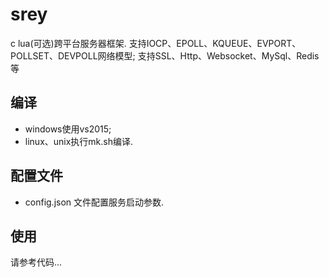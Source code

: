 # srey

c lua(可选)跨平台服务器框架.
支持IOCP、EPOLL、KQUEUE、EVPORT、POLLSET、DEVPOLL网络模型;
支持SSL、Http、Websocket、MySql、Redis等     

## 编译     
* windows使用vs2015;      
* linux、unix执行mk.sh编译.  

## 配置文件  
* config.json 文件配置服务启动参数. 

## 使用
请参考代码... 

